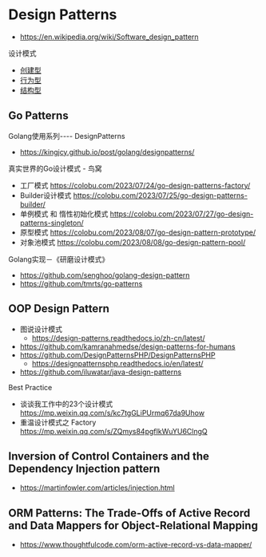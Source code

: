 # Design Patterns
- https://en.wikipedia.org/wiki/Software_design_pattern

设计模式
- [创建型](creational/)
- [行为型](behavioral/)
- [结构型](structural/)


## Go Patterns
Golang使用系列---- DesignPatterns
- https://kingjcy.github.io/post/golang/designpatterns/

真实世界的Go设计模式 - 鸟窝
- 工厂模式 https://colobu.com/2023/07/24/go-design-patterns-factory/
- Builder设计模式 https://colobu.com/2023/07/25/go-design-patterns-builder/
- 单例模式 和 惰性初始化模式 https://colobu.com/2023/07/27/go-design-patterns-singleton/
- 原型模式 https://colobu.com/2023/08/07/go-design-pattern-prototype/
- 对象池模式 https://colobu.com/2023/08/08/go-design-pattern-pool/

Golang实现－《研磨设计模式》
- https://github.com/senghoo/golang-design-pattern
- https://github.com/tmrts/go-patterns


## OOP Design Pattern
- 图说设计模式
  - https://design-patterns.readthedocs.io/zh-cn/latest/
- https://github.com/kamranahmedse/design-patterns-for-humans
- https://github.com/DesignPatternsPHP/DesignPatternsPHP
  - https://designpatternsphp.readthedocs.io/en/latest/
- https://github.com/iluwatar/java-design-patterns

Best Practice
- 谈谈我工作中的23个设计模式 https://mp.weixin.qq.com/s/kc7tgGLiPUrmq67da9Uhow
- 重温设计模式之 Factory https://mp.weixin.qq.com/s/ZQmys84pgfIkWuYU6ClngQ


## Inversion of Control Containers and the Dependency Injection pattern
- https://martinfowler.com/articles/injection.html


## ORM Patterns: The Trade-Offs of Active Record and Data Mappers for Object-Relational Mapping
- https://www.thoughtfulcode.com/orm-active-record-vs-data-mapper/
